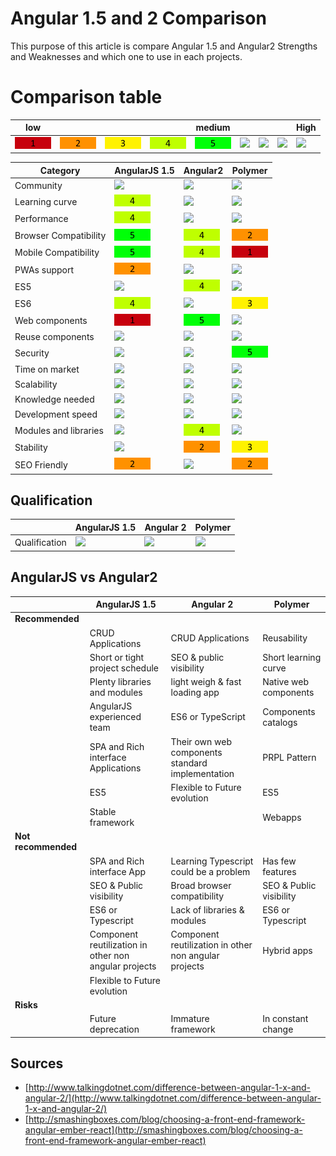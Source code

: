 # Angular 1.5 and 2 Comparison

This purpose of this article is compare Angular 1.5 and Angular2 Strengths and Weaknesses and which one to use in each projects.   

# Comparison table

| low |  |  |  | medium |  |  |  | High |
|---|---|---|---|---|---|---|---|---|
| ![](assets/images/1.png) | ![](assets/images/2.png)  | ![](assets/images/3.png) | ![](assets/images/4.png) |  ![](assets/images/5.png)    | ![](assets/images/6.png) | ![](assets/images/7.png) | ![](assets/images/8.png) | ![](assets/images/9.png) |

| Category | AngularJS 1.5 | Angular2 | Polymer |
|----------|-------|-------|--------|
| Community | ![](assets/images/9.png) | ![](assets/images/9.png) | ![](assets/images/6.png) |
| Learning curve | ![](assets/images/4.png) | ![](assets/images/6.png) | ![](assets/images/8.png) |
| Performance | ![](assets/images/4.png) | ![](assets/images/6.png) | ![](assets/images/7.png) |
| Browser Compatibility | ![](assets/images/5.png) | ![](assets/images/4.png) | ![](assets/images/2.png) |
| Mobile Compatibility | ![](assets/images/5.png) | ![](assets/images/4.png) | ![](assets/images/1.png) |
| PWAs support | ![](assets/images/2.png) | ![](assets/images/7.png) | ![](assets/images/9.png) |
| ES5 | ![](assets/images/9.png) | ![](assets/images/4.png) | ![](assets/images/9.png) |
| ES6 | ![](assets/images/4.png) | ![](assets/images/9.png) | ![](assets/images/3.png) |
| Web components | ![](assets/images/1.png) | ![](assets/images/5.png) | ![](assets/images/9.png) |
| Reuse components | ![](assets/images/7.png) | ![](assets/images/7.png) | ![](assets/images/9.png) |
| Security | ![](assets/images/7.png) | ![](assets/images/8.png) | ![](assets/images/5.png) |
| Time on market | ![](assets/images/7.png) | ![](assets/images/7.png) | ![](assets/images/8.png) |
| Scalability | ![](assets/images/7.png) | ![](assets/images/8.png) | ![](assets/images/9.png) |
| Knowledge needed | ![](assets/images/6.png) | ![](assets/images/6.png) | ![](assets/images/8.png) |
| Development speed | ![](assets/images/6.png) | ![](assets/images/8.png) | ![](assets/images/8.png) |
| Modules and libraries | ![](assets/images/8.png) | ![](assets/images/4.png) | ![](assets/images/9.png) |
| Stability | ![](assets/images/8.png) | ![](assets/images/2.png) | ![](assets/images/3.png) |
| SEO Friendly | ![](assets/images/2.png) | ![](assets/images/8.png) | ![](assets/images/2.png) |


## Qualification

| | AngularJS 1.5 | Angular 2 | Polymer |
|-----|-----|-----|-----|
| Qualification | ![](assets/images/6.png) | ![](assets/images/6.png) | ![](assets/images/6.png) |


## AngularJS vs Angular2

| | AngularJS 1.5 | Angular 2 | Polymer |
|-----|-----|-----|-----|
| **Recommended** | | |
| | CRUD Applications | CRUD Applications | Reusability |
| | Short or tight project schedule | SEO & public visibility | Short learning curve |
| | Plenty libraries and modules | light weigh & fast loading app | Native web components |
| | AngularJS experienced team | ES6 or TypeScript | Components catalogs |
| | SPA and Rich interface Applications | Their own web components standard implementation | PRPL Pattern |
| | ES5 | Flexible to Future evolution | ES5
| | Stable framework | | Webapps
| **Not recommended** | | |
| | SPA and Rich interface App | Learning Typescript could be a problem | Has few features
| | SEO & Public visibility | Broad browser compatibility | SEO & Public visibility
| | ES6 or Typescript | Lack of libraries & modules | ES6 or Typescript
| | Component reutilization in other non angular projects | Component reutilization in other non angular projects | Hybrid apps
| | Flexible to Future evolution | |
| **Risks** |  |  |
| | Future deprecation | Immature framework | In constant change |


## Sources

* [http://www.talkingdotnet.com/difference-between-angular-1-x-and-angular-2/](http://www.talkingdotnet.com/difference-between-angular-1-x-and-angular-2/)
* [http://smashingboxes.com/blog/choosing-a-front-end-framework-angular-ember-react](http://smashingboxes.com/blog/choosing-a-front-end-framework-angular-ember-react)